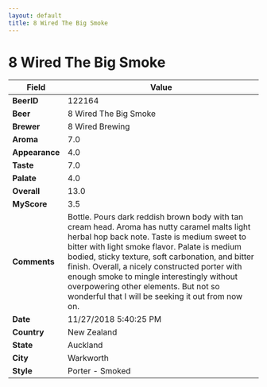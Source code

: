 ```yaml
---
layout: default
title: 8 Wired The Big Smoke
---
```


# 8 Wired The Big Smoke

| Field         | Value     |
|---------------|-----------|
| **BeerID** | 122164 |
| **Beer** | 8 Wired The Big Smoke |
| **Brewer** | 8 Wired Brewing |
| **Aroma** | 7.0 |
| **Appearance** | 4.0 |
| **Taste** | 7.0 |
| **Palate** | 4.0 |
| **Overall** | 13.0 |
| **MyScore** | 3.5 |
| **Comments** | Bottle. Pours dark reddish brown body with tan cream head. Aroma has nutty caramel malts light herbal hop back note. Taste is medium sweet to bitter with light smoke flavor. Palate is medium bodied, sticky texture, soft carbonation, and bitter finish. Overall, a nicely constructed porter with enough smoke to mingle interestingly without overpowering other elements. But not so wonderful that I will be seeking it out from now on. |
| **Date** | 11/27/2018 5:40:25 PM |
| **Country** | New Zealand |
| **State** | Auckland |
| **City** | Warkworth |
| **Style** | Porter - Smoked |

